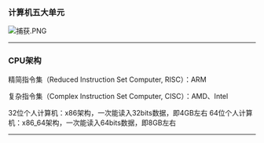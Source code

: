 ### 计算机五大单元
![捕获.PNG](0)
***
### CPU架构
精简指令集（Reduced Instruction Set Computer, RISC）：ARM

复杂指令集（Complex Instruction Set Computer, CISC）：AMD、Intel

32位个人计算机：x86架构，一次能读入32bits数据，即4GB左右
64位个人计算机：x86_64架构，一次能读入64bits数据，即8GB左右
***

